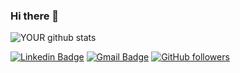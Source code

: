 ### Hi there 👋

![YOUR github stats](https://github-readme-stats.vercel.app/api?username=MatanelAbayof) 
<br/>

[![Linkedin Badge](https://img.shields.io/badge/-Matanel_Abayof-blue?style=flat-square&logo=Linkedin&logoColor=white&link=https://www.linkedin.com/in/matanel-abayof/)](https://www.linkedin.com/in/matanel-abayof/)
[![Gmail Badge](https://img.shields.io/badge/-matanelabayof@gmail.com-c14438?style=flat-square&logo=Gmail&logoColor=white&link=mailto:matanelabayof@gmail.com)](mailto:matanelabayof@gmail.com)
[![GitHub followers](https://img.shields.io/github/followers/MatanelAbayof?label=Follow&style=social)](https://github.com/MatanelAbayof/?tab=follow)

